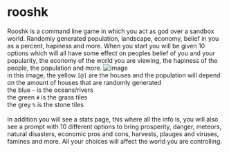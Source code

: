 # rooshk
Rooshk is a command line game in which you act as god over a sandbox world. Randomly generated population, landscape, economy, belief in you as a percent, hapiness and more. When you start you will be given 10 options which will all have some effect on peoples belief of you and your popularity, the economy of the world you are viewing, the hapiness of the people, the population and more. 
![image](https://user-images.githubusercontent.com/109184310/226208996-bbdccebc-ff6c-4b1a-84f8-4d6f73d9f1f6.png)<br>
in this image, the yellow `[@]` are the houses and the population will depend on the amount of houses that are randomly generated<br>
the blue `~` is the oceans/rivers<br>
the green `#` is the grass tiles<br>
the grey `%` is the stone tiles<br>
<br>
In addition you will see a stats page, this where all the info is, you will also see a prompt with 10 different options to bring prosperity, danger, meteors, natural disasters, economic pros and cons, harvests, plauges and viruses, famines and more. All your choices will affect the world you are controlling.

